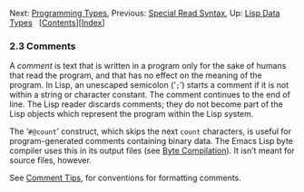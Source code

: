 

Next: [Programming Types](Programming-Types.html), Previous: [Special Read Syntax](Special-Read-Syntax.html), Up: [Lisp Data Types](Lisp-Data-Types.html)   \[[Contents](index.html#SEC_Contents "Table of contents")]\[[Index](Index.html "Index")]

### 2.3 Comments

A *comment* is text that is written in a program only for the sake of humans that read the program, and that has no effect on the meaning of the program. In Lisp, an unescaped semicolon (‘`;`’) starts a comment if it is not within a string or character constant. The comment continues to the end of line. The Lisp reader discards comments; they do not become part of the Lisp objects which represent the program within the Lisp system.

The ‘`#@count`’ construct, which skips the next `count` characters, is useful for program-generated comments containing binary data. The Emacs Lisp byte compiler uses this in its output files (see [Byte Compilation](Byte-Compilation.html)). It isn’t meant for source files, however.

See [Comment Tips](Comment-Tips.html), for conventions for formatting comments.
